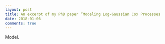 ```yaml
---
layout: post
title: An excerpt of my PhD paper “Modeling Log-Gaussian Cox Processes on fine spatio-temporal scale"
date: 2018-01-06
comments: true
---
```

Model.

